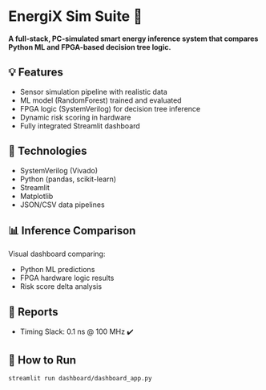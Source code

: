 # EnergiX Sim Suite 🚀

**A full-stack, PC-simulated smart energy inference system that compares Python ML and FPGA-based decision tree logic.**

## 💡 Features
- Sensor simulation pipeline with realistic data
- ML model (RandomForest) trained and evaluated
- FPGA logic (SystemVerilog) for decision tree inference
- Dynamic risk scoring in hardware
- Fully integrated Streamlit dashboard

## 🔧 Technologies
- SystemVerilog (Vivado)
- Python (pandas, scikit-learn)
- Streamlit
- Matplotlib
- JSON/CSV data pipelines

## 📊 Inference Comparison
Visual dashboard comparing:
- Python ML predictions
- FPGA hardware logic results
- Risk score delta analysis

## 📎 Reports
- Timing Slack: 0.1 ns @ 100 MHz ✔️

## 🔄 How to Run
```bash
streamlit run dashboard/dashboard_app.py
